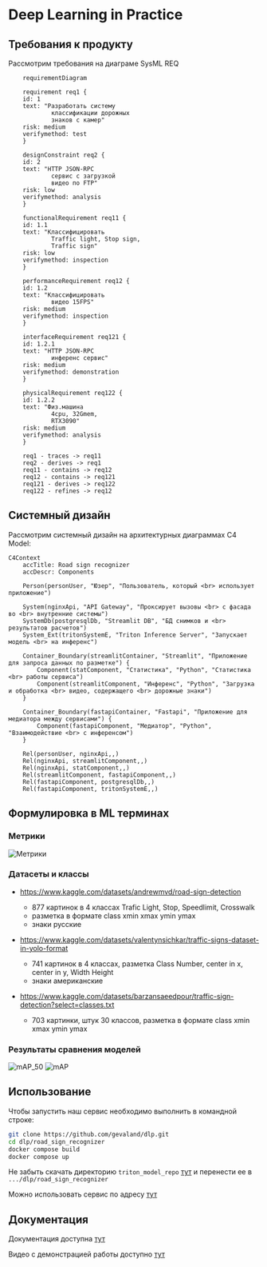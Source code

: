 # Deep Learning in Practice

## Требования к продукту

Рассмотрим требования на диаграме SysML REQ
```mermaid
    requirementDiagram

    requirement req1 {
    id: 1
    text: "Разработать систему
            классификации дорожных
            знаков с камер"
    risk: medium
    verifymethod: test
    }

    designConstraint req2 {
    id: 2
    text: "HTTP JSON-RPC
            сервис с загрузкой
            видео по FTP"
    risk: low
    verifymethod: analysis
    }

    functionalRequirement req11 {
    id: 1.1
    text: "Классифицировать
            Traffic light, Stop sign,
            Traffic sign"
    risk: low
    verifymethod: inspection
    }

    performanceRequirement req12 {
    id: 1.2
    text: "Классифицировать
            видео 15FPS"
    risk: medium
    verifymethod: inspection
    }

    interfaceRequirement req121 {
    id: 1.2.1
    text: "HTTP JSON-RPC
            инференс сервис"
    risk: medium
    verifymethod: demonstration
    }

    physicalRequirement req122 {
    id: 1.2.2
    text: "Физ.машина
            4cpu, 32Gmem,
            RTX3090"
    risk: medium
    verifymethod: analysis
    }

    req1 - traces -> req11
    req2 - derives -> req1
    req11 - contains -> req12
    req12 - contains -> req121
    req121 - derives -> req122
    req122 - refines -> req12
```


## Системный дизайн

Рассмотрим системный дизайн на архитектурных диаграммах C4 Model:
```mermaid
C4Context
    accTitle: Road sign recognizer
    accDescr: Components

    Person(personUser, "Юзер", "Пользователь, который <br> использует приложение")

    System(nginxApi, "API Gateway", "Проксирует вызовы <br> с фасада во <br> внутренние системы")
    SystemDb(postgresqlDb, "Streamlit DB", "БД снимков и <br> результатов расчетов")
    System_Ext(tritonSystemE, "Triton Inference Server", "Запускает модель <br> на инференс")

    Container_Boundary(streamlitContainer, "Streamlit", "Приложение для запроса данных по разметке") {
        Component(statComponent, "Статистика", "Python", "Статистика <br> работы сервиса")
        Component(streamlitComponent, "Инференс", "Python", "Загрузка и обработка <br> видео, содержащего <br> дорожные знаки")
    }

    Container_Boundary(fastapiContainer, "Fastapi", "Приложение для медиатора между сервисами") {
        Component(fastapiComponent, "Медиатор", "Python", "Взаимодействие <br> с инференсом")
    }

    Rel(personUser, nginxApi,,)
    Rel(nginxApi, streamlitComponent,,)
    Rel(nginxApi, statComponent,,)
    Rel(streamlitComponent, fastapiComponent,,)
    Rel(fastapiComponent, postgresqlDb,,)
    Rel(fastapiComponent, tritonSystemE,,)
```

## Формулировка в ML терминах

### Метрики

![Метрики](https://github.com/gevaland/dlp/assets/48095159/3790a893-226b-457c-b4c3-d4fa01b678a2)

### Датасеты и классы

* https://www.kaggle.com/datasets/andrewmvd/road-sign-detection
  * 877 картинок в 4 классах Trafic Light, Stop, Speedlimit, Crosswalk
  * разметка в формате class xmin xmax ymin ymax
  * знаки русские

* https://www.kaggle.com/datasets/valentynsichkar/traffic-signs-dataset-in-yolo-format
  * 741 картинок в 4 классах, разметка Class Number, center in x, center in y, Width Height
  * знаки американские

* https://www.kaggle.com/datasets/barzansaeedpour/traffic-sign-detection?select=classes.txt
  * 703 картинки, штук 30 классов, разметка в формате class xmin xmax ymin ymax
 
### Результаты сравнения моделей

![mAP_50](https://github.com/gevaland/dlp/assets/48095159/aa6420a4-b936-440e-91f0-2d17f0782e75)
![mAP](https://github.com/gevaland/dlp/assets/48095159/70fc9b7e-137b-435f-b962-24f1a2c5a24e)



## Использование

Чтобы запустить наш сервис необходимо выполнить в командной строке:
```sh
git clone https://github.com/gevaland/dlp.git
cd dlp/road_sign_recognizer
docker compose build
docker compose up
```

Не забыть скачать директорию `triton_model_repo` [тут](https://drive.google.com/drive/folders/1uRjhYgJrJFe5PR-Bww4Md0Li7XiSg3ta) и перенести ее в `.../dlp/road_sign_recognizer`

Можно использовать сервис по адресу [тут](http://127.0.0.1:8501/)

## Документация

Документация доступна [тут](http://127.0.0.1:8600/docs)

Видео с демонстрацией работы доступно [тут](https://drive.google.com/file/d/1XgUxX31-SLS5zWhKsPzVJcYSZi00_Zcu/view?usp=drive_link)
